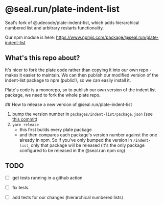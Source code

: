 # @seal.run/plate-indent-list

Seal's fork of @udecode/plate-indent-list, which adds hierarchical numbered list and 
arbitrary restarts functionality.

Our npm module is here: https://www.npmjs.com/package/@seal.run/plate-indent-list


## What's this repo about?

It's nicer to fork the plate code rather than copying it into our own repo - makes it
easier to maintain. We can then publish our modified version of the indent-list package to 
npm (public!), so we can easily install it.

Plate's code is a monorepo, so to publish our own version of the indent list package, we
need to fork the whole plate repo.

## How to release a new version of @seal.run/plate-indent-list

1. bump the version number in `packages/indent-list/package.json` (see [this commit](https://github.com/opvia/plate/pull/5/commits/4f324ed1402b66ebbb44b7d3ce9b849c6cbc318d))
2. `yarn release`
   - this first builds every plate package
   - and then compares each package's version number against the one already in npm. So if 
    you've only bumped the version in `/indent-list`, only that package will be released 
    (it's the only package configured to be released in the @seal.run npm org)


## TODO

- [ ] get tests running in a github action
- [ ] fix tests
- [ ] add tests for our changes (hierarchical numbered lists)



